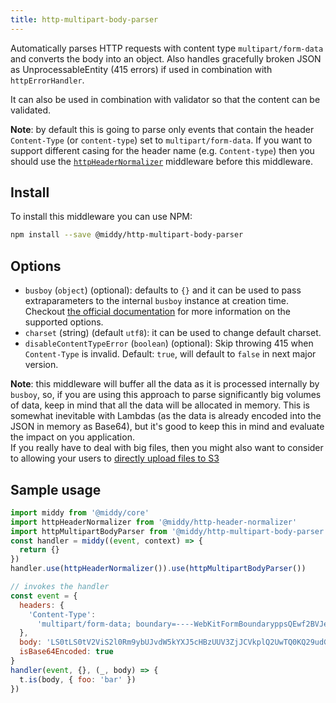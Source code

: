 ```yaml
---
title: http-multipart-body-parser
---
```


Automatically parses HTTP requests with content type `multipart/form-data` and converts the body into an
object. Also handles gracefully broken JSON as UnprocessableEntity (415 errors)
if used in combination with `httpErrorHandler`.

It can also be used in combination with validator so that the content can be validated.

**Note**: by default this is going to parse only events that contain the header `Content-Type` (or `content-type`) set to `multipart/form-data`. If you want to support different casing for the header name (e.g. `Content-type`) then you should use the [`httpHeaderNormalizer`](#httpheadernormalizer) middleware before this middleware.

## Install

To install this middleware you can use NPM:

```bash npm2yarn
npm install --save @middy/http-multipart-body-parser
```

## Options

- `busboy` (`object`) (optional): defaults to `{}` and it can be used to pass extraparameters to the internal `busboy` instance at creation time. Checkout [the official documentation](https://www.npmjs.com/package/busboy#busboy-methods) for more information on the supported options.
- `charset` (string) (default `utf8`): it can be used to change default charset.
- `disableContentTypeError` (`boolean`) (optional): Skip throwing 415 when `Content-Type` is invalid. Default: `true`, will default to `false` in next major version.

**Note**: this middleware will buffer all the data as it is processed internally by `busboy`, so, if you are using this approach to parse significantly big volumes of data, keep in mind that all the data will be allocated in memory. This is somewhat inevitable with Lambdas (as the data is already encoded into the JSON in memory as Base64), but it's good to keep this in mind and evaluate the impact on you application.  
If you really have to deal with big files, then you might also want to consider to allowing your users to [directly upload files to S3](https://docs.aws.amazon.com/AmazonS3/latest/API/sigv4-UsingHTTPPOST.html)

## Sample usage

```javascript
import middy from '@middy/core'
import httpHeaderNormalizer from '@middy/http-header-normalizer'
import httpMultipartBodyParser from '@middy/http-multipart-body-parser'
const handler = middy((event, context) => {
  return {}
})
handler.use(httpHeaderNormalizer()).use(httpMultipartBodyParser())

// invokes the handler
const event = {
  headers: {
    'Content-Type':
      'multipart/form-data; boundary=----WebKitFormBoundaryppsQEwf2BVJeCe0M'
  },
  body: 'LS0tLS0tV2ViS2l0Rm9ybUJvdW5kYXJ5cHBzUUV3ZjJCVkplQ2UwTQ0KQ29udGVudC1EaXNwb3NpdGlvbjogZm9ybS1kYXRhOyBuYW1lPSJmb28iDQoNCmJhcg0KLS0tLS0tV2ViS2l0Rm9ybUJvdW5kYXJ5cHBzUUV3ZjJCVkplQ2UwTS0t',
  isBase64Encoded: true
}
handler(event, {}, (_, body) => {
  t.is(body, { foo: 'bar' })
})
```

